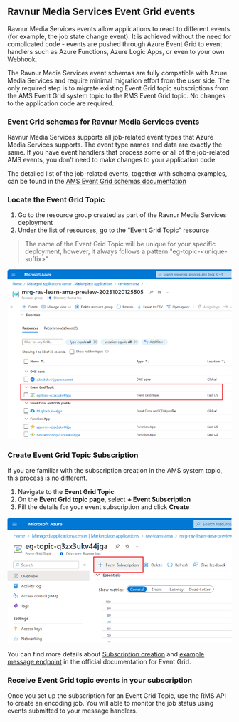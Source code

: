 ## Ravnur Media Services Event Grid events

Ravnur Media Services events allow applications to react to different events (for example, the job state change event). It is achieved without the need for complicated code - events are pushed through Azure Event Grid to event handlers such as Azure Functions, Azure Logic Apps, or even to your own Webhook.

The Ravnur Media Services event schemas are fully compatible with Azure Media Services and require minimal migration effort from the user side. The only required step is to migrate existing Event Grid topic subscriptions from the AMS Event Grid system topic to the RMS Event Grid topic. No changes to the application code are required.

### Event Grid schemas for Ravnur Media Services events

Ravnur Media Services supports all job-related event types that Azure Media Services supports. The event type names and data are exactly the same. If you have event handlers that process some or all of the job-related AMS events, you don't need to make changes to your application code.

The detailed list of the job-related events, together with schema examples, can be found in the [AMS Event Grid schemas documentation](https://learn.microsoft.com/en-us/azure/media-services/latest/monitoring/media-services-event-schemas#job-related-event-types)

### Locate the Event Grid Topic

1. Go to the resource group created as part of the Ravnur Media Services deployment
2. Under the list of resources, go to the “Event Grid Topic” resource

> The name of the Event Grid Topic will be unique for your specific deployment, however, it always follows a pattern "eg-topic-\<unique-suffix\>"

![Event Grid topic resource in the RMS deployment resource group.png](img/event-grid-topic.png)

### Create Event Grid Topic Subscription

If you are familiar with the subscription creation in the AMS system topic, this process is no different.

1. Navigate to the **Event Grid Topic**
2. On the **Event Grid topic page**, select **+ Event Subscription**
3. Fill the details for your event subscription and click **Create**

![How to create new Event Subscription for Event Grid Topic.png](img/event-grid-topic-new-sub.png)

You can find more details about [Subscription creation](https://learn.microsoft.com/en-us/azure/event-grid/custom-event-quickstart-portal#subscribe-to-custom-topic) and [example message endpoint](https://learn.microsoft.com/en-us/azure/event-grid/custom-event-quickstart-portal#subscribe-to-custom-topic) in the official documentation for Event Grid.

### Receive Event Grid topic events in your subscription

Once you set up the subscription for an Event Grid Topic, use the RMS API to create an encoding job. You will able to monitor the job status using events submitted to your message handlers.

